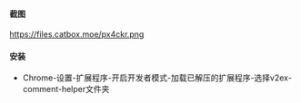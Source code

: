 #### 截图
https://files.catbox.moe/px4ckr.png

#### 安装

- Chrome-设置-扩展程序-开启开发者模式-加载已解压的扩展程序-选择v2ex-comment-helper文件夹